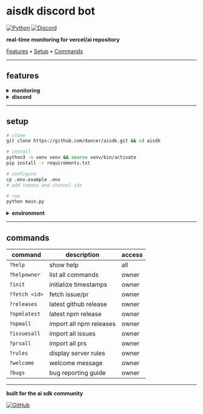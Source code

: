 # aisdk discord bot

[![Python](https://img.shields.io/badge/python-3.13-blue?style=for-the-badge&logo=python&logoColor=white)](https://python.org)
[![Discord](https://img.shields.io/badge/discord.py-latest-7289da?style=for-the-badge&logo=discord&logoColor=white)](https://discordpy.readthedocs.io)

**real-time monitoring for vercel/ai repository**

[Features](#features) • [Setup](#setup) • [Commands](#commands)

---

## features

<details>
<summary><b>monitoring</b></summary>

- **github** - pull requests, issues with auto reactions
- **npm** - package releases for ai sdk
- **persistence** - survives restarts, catches missed events

</details>

<details>
<summary><b>discord</b></summary>

- **channels** - #prs, #issues, #releases, #ai
- **embeds** - clean formatting with image support
- **reactions** - auto reactions for closed/merged items
- **ai channel** - enforces "ai" only messages

</details>

---

## setup

```bash
# clone
git clone https://github.com/dancer/aisdk.git && cd aisdk

# install
python3 -m venv venv && source venv/bin/activate
pip install -r requirements.txt

# configure
cp .env.example .env
# add tokens and channel ids

# run
python main.py
```

<details>
<summary><b>environment</b></summary>

```env
DISCORD_TOKEN=your_bot_token
GITHUB_TOKEN=your_github_token
OWNER_ID=your_discord_id
CHANNEL_PRS=channel_id
CHANNEL_ISSUES=channel_id
CHANNEL_RELEASES=channel_id
CHANNEL_AI=channel_id
```

</details>

---

## commands

| command | description | access |
|---------|-------------|--------|
| `?help` | show help | all |
| `?helpowner` | list all commands | owner |
| `?init` | initialize timestamps | owner |
| `?fetch <id>` | fetch issue/pr | owner |
| `?releases` | latest github release | owner |
| `?npmlatest` | latest npm release | owner |
| `?npmall` | import all npm releases | owner |
| `?issuesall` | import all issues | owner |
| `?prsall` | import all prs | owner |
| `?rules` | display server rules | owner |
| `?welcome` | welcome message | owner |
| `?bugs` | bug reporting guide | owner |

---

**built for the ai sdk community**

[![GitHub](https://img.shields.io/github/stars/dancer/aisdk?style=social)](https://github.com/dancer/aisdk)